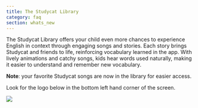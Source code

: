 ```yaml
---
title: The Studycat Library
category: faq
section: whats_new
---
```

The Studycat Library offers your child even more chances to experience English in context through engaging songs and stories. Each story brings Studycat and friends to life, reinforcing vocabulary learned in the app. With lively animations and catchy songs, kids hear words used naturally, making it easier to understand and remember new vocabulary.  
  
**Note**: your favorite Studycat songs are now in the library for easier access. 


Look for the logo below in the bottom left hand corner of the screen. 


  
![](https://help.studycat.com/hc/article_attachments/40392062985497)


